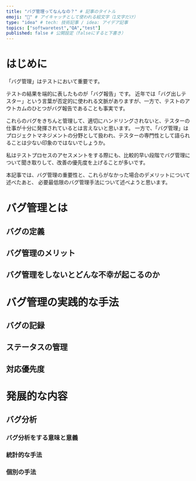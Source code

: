 ```yaml
---
title: "バグ管理ってなんなの？" # 記事のタイトル
emoji: "🐝" # アイキャッチとして使われる絵文字（1文字だけ）
type: "idea" # tech: 技術記事 / idea: アイデア記事
topics: ["softwaretest","QA","test"]
published: false # 公開設定（falseにすると下書き）
---
```


# はじめに

「バグ管理」はテストにおいて重要です。

テストの結果を端的に表したものが「バグ報告」です。
近年では「バグ出しテスター」という言葉が否定的に使われる文脈がありますが、一方で、テストのアウトカムのひとつがバグ報告であることも事実です。

これらのバグをきちんと管理して、適切にハンドリングされないと、テスターの仕事が十分に発揮されているとは言えないと思います。
一方で、「バグ管理」はプロジェクトマネジメントの分野として扱われ、テスターの専門性として語られることは少ない印象のではないでしょうか。

私はテストプロセスのアセスメントをする際にも、比較的早い段階でバグ管理について聞き取りして、改善の優先度を上げることが多いです。

本記事では、バグ管理の重要性と、これらがなかった場合のデメリットについて述べたあと、
必要最低限のバグ管理手法について述べようと思います。

# バグ管理とは

## バグの定義


## バグ管理のメリット

## バグ管理をしないとどんな不幸が起こるのか

# バグ管理の実践的な手法

## バグの記録

## ステータスの管理

## 対応優先度

# 発展的な内容

## バグ分析

### バグ分析をする意味と意義

### 統計的な手法

### 個別の手法
